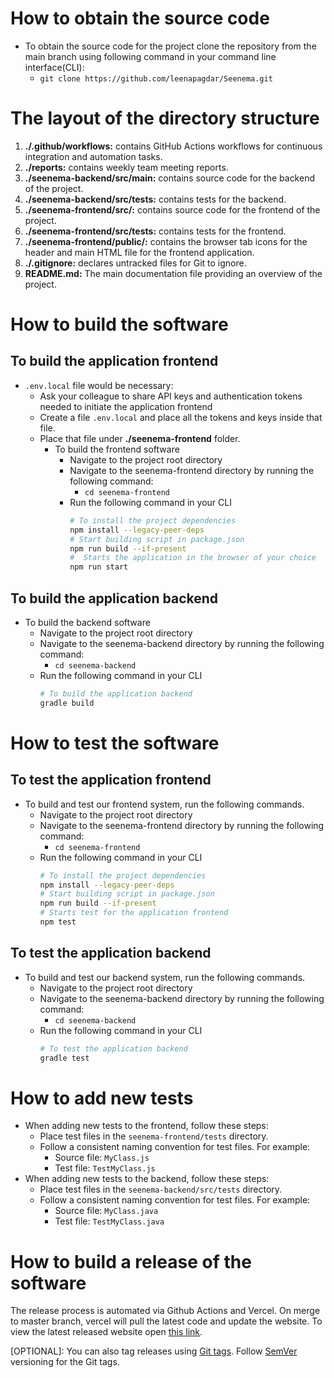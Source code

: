 # How to obtain the source code
* To obtain the source code for the project clone the repository from the main branch using following command in your command line interface(CLI):
  * `git clone https://github.com/leenapagdar/Seenema.git`


# The layout of the directory structure
1. **./.github/workflows:** contains GitHub Actions workflows for continuous integration and automation tasks.
1. **./reports:** contains weekly team meeting reports.
1. **./seenema-backend/src/main:** contains source code for the backend of the project.
1. **./seenema-backend/src/tests:** contains tests for the backend.
1. **./seenema-frontend/src/:** contains source code for the frontend of the project.
1. **./seenema-frontend/src/tests:** contains tests for the frontend.
1. **./seenema-frontend/public/:** contains the browser tab icons for the header and main HTML file for the frontend application.
1. **./.gitignore:** declares untracked files for Git to ignore.
1. **README.md:** The main documentation file providing an overview of the project.

# How to build the software

## To build the application frontend
* `.env.local` file would be necessary:
  * Ask your colleague to share API keys and authentication tokens needed to initiate the application frontend
  * Create a file `.env.local` and place all the tokens and keys inside that file.
  * Place that file under **./seenema-frontend** folder.
    * To build the frontend software
      * Navigate to the project root directory
      * Navigate to the seenema-frontend directory by running the following command:
        * `cd seenema-frontend`
      * Run the following command in your CLI
        ```bash
        # To install the project dependencies
        npm install --legacy-peer-deps
        # Start building script in package.json
        npm run build --if-present
        #  Starts the application in the browser of your choice
        npm run start
        ```

## To build the application backend
* To build the backend software
  * Navigate to the project root directory
  * Navigate to the seenema-backend directory by running the following command:
    * `cd seenema-backend`
  * Run the following command in your CLI
    ```bash
    # To build the application backend
    gradle build
    ```
        
# How to test the software
## To test the application frontend
* To build and test our frontend system, run the following commands.
  * Navigate to the project root directory
  * Navigate to the seenema-frontend directory by running the following command:
    * `cd seenema-frontend`
  * Run the following command in your CLI
     ```bash
    # To install the project dependencies
    npm install --legacy-peer-deps
    # Start building script in package.json
    npm run build --if-present
    # Starts test for the application frontend
    npm test
    ```
    
    
## To test the application backend
* To build and test our backend system, run the following commands.
  * Navigate to the project root directory
  * Navigate to the seenema-backend directory by running the following command:
    * `cd seenema-backend`
  * Run the following command in your CLI
     ```bash
    # To test the application backend
    gradle test
    ```

# How to add new tests
* When adding new tests to the frontend, follow these steps:
  * Place test files in the `seenema-frontend/tests` directory.
  * Follow a consistent naming convention for test files. For example:
    * Source file: `MyClass.js`
    * Test file: `TestMyClass.js`
* When adding new tests to the backend, follow these steps:
  * Place test files in the `seenema-backend/src/tests` directory.
  * Follow a consistent naming convention for test files. For example:
    * Source file: `MyClass.java`
    * Test file: `TestMyClass.java`

# How to build a release of the software

The release process is automated via Github Actions and Vercel. On merge to master branch, vercel will pull the latest 
code and update the website. To view the latest released website open [this link](https://seenema-one.vercel.app/).

[OPTIONAL]: You can also tag releases using [Git tags](https://git-scm.com/book/en/v2/Git-Basics-Tagging).
Follow [SemVer](https://semver.org/) versioning for the Git tags.
